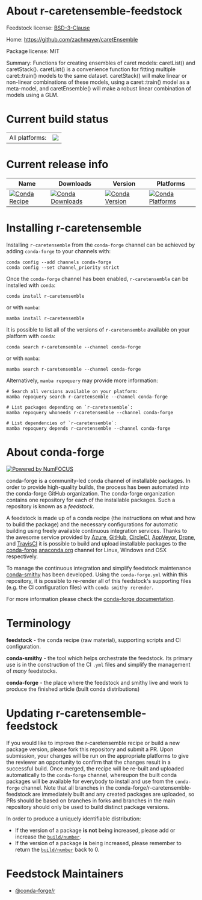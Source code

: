 About r-caretensemble-feedstock
===============================

Feedstock license: [BSD-3-Clause](https://github.com/conda-forge/r-caretensemble-feedstock/blob/main/LICENSE.txt)

Home: https://github.com/zachmayer/caretEnsemble

Package license: MIT

Summary: Functions for creating ensembles of caret models: caretList() and caretStack().  caretList() is a convenience function for fitting multiple caret::train() models to the same dataset. caretStack() will make linear or non-linear combinations of these models, using a caret::train() model as a meta-model, and caretEnsemble() will make a robust linear combination of models using a GLM.

Current build status
====================


<table><tr><td>All platforms:</td>
    <td>
      <a href="https://dev.azure.com/conda-forge/feedstock-builds/_build/latest?definitionId=14419&branchName=main">
        <img src="https://dev.azure.com/conda-forge/feedstock-builds/_apis/build/status/r-caretensemble-feedstock?branchName=main">
      </a>
    </td>
  </tr>
</table>

Current release info
====================

| Name | Downloads | Version | Platforms |
| --- | --- | --- | --- |
| [![Conda Recipe](https://img.shields.io/badge/recipe-r--caretensemble-green.svg)](https://anaconda.org/conda-forge/r-caretensemble) | [![Conda Downloads](https://img.shields.io/conda/dn/conda-forge/r-caretensemble.svg)](https://anaconda.org/conda-forge/r-caretensemble) | [![Conda Version](https://img.shields.io/conda/vn/conda-forge/r-caretensemble.svg)](https://anaconda.org/conda-forge/r-caretensemble) | [![Conda Platforms](https://img.shields.io/conda/pn/conda-forge/r-caretensemble.svg)](https://anaconda.org/conda-forge/r-caretensemble) |

Installing r-caretensemble
==========================

Installing `r-caretensemble` from the `conda-forge` channel can be achieved by adding `conda-forge` to your channels with:

```
conda config --add channels conda-forge
conda config --set channel_priority strict
```

Once the `conda-forge` channel has been enabled, `r-caretensemble` can be installed with `conda`:

```
conda install r-caretensemble
```

or with `mamba`:

```
mamba install r-caretensemble
```

It is possible to list all of the versions of `r-caretensemble` available on your platform with `conda`:

```
conda search r-caretensemble --channel conda-forge
```

or with `mamba`:

```
mamba search r-caretensemble --channel conda-forge
```

Alternatively, `mamba repoquery` may provide more information:

```
# Search all versions available on your platform:
mamba repoquery search r-caretensemble --channel conda-forge

# List packages depending on `r-caretensemble`:
mamba repoquery whoneeds r-caretensemble --channel conda-forge

# List dependencies of `r-caretensemble`:
mamba repoquery depends r-caretensemble --channel conda-forge
```


About conda-forge
=================

[![Powered by
NumFOCUS](https://img.shields.io/badge/powered%20by-NumFOCUS-orange.svg?style=flat&colorA=E1523D&colorB=007D8A)](https://numfocus.org)

conda-forge is a community-led conda channel of installable packages.
In order to provide high-quality builds, the process has been automated into the
conda-forge GitHub organization. The conda-forge organization contains one repository
for each of the installable packages. Such a repository is known as a *feedstock*.

A feedstock is made up of a conda recipe (the instructions on what and how to build
the package) and the necessary configurations for automatic building using freely
available continuous integration services. Thanks to the awesome service provided by
[Azure](https://azure.microsoft.com/en-us/services/devops/), [GitHub](https://github.com/),
[CircleCI](https://circleci.com/), [AppVeyor](https://www.appveyor.com/),
[Drone](https://cloud.drone.io/welcome), and [TravisCI](https://travis-ci.com/)
it is possible to build and upload installable packages to the
[conda-forge](https://anaconda.org/conda-forge) [anaconda.org](https://anaconda.org/)
channel for Linux, Windows and OSX respectively.

To manage the continuous integration and simplify feedstock maintenance
[conda-smithy](https://github.com/conda-forge/conda-smithy) has been developed.
Using the ``conda-forge.yml`` within this repository, it is possible to re-render all of
this feedstock's supporting files (e.g. the CI configuration files) with ``conda smithy rerender``.

For more information please check the [conda-forge documentation](https://conda-forge.org/docs/).

Terminology
===========

**feedstock** - the conda recipe (raw material), supporting scripts and CI configuration.

**conda-smithy** - the tool which helps orchestrate the feedstock.
                   Its primary use is in the construction of the CI ``.yml`` files
                   and simplify the management of *many* feedstocks.

**conda-forge** - the place where the feedstock and smithy live and work to
                  produce the finished article (built conda distributions)


Updating r-caretensemble-feedstock
==================================

If you would like to improve the r-caretensemble recipe or build a new
package version, please fork this repository and submit a PR. Upon submission,
your changes will be run on the appropriate platforms to give the reviewer an
opportunity to confirm that the changes result in a successful build. Once
merged, the recipe will be re-built and uploaded automatically to the
`conda-forge` channel, whereupon the built conda packages will be available for
everybody to install and use from the `conda-forge` channel.
Note that all branches in the conda-forge/r-caretensemble-feedstock are
immediately built and any created packages are uploaded, so PRs should be based
on branches in forks and branches in the main repository should only be used to
build distinct package versions.

In order to produce a uniquely identifiable distribution:
 * If the version of a package **is not** being increased, please add or increase
   the [``build/number``](https://docs.conda.io/projects/conda-build/en/latest/resources/define-metadata.html#build-number-and-string).
 * If the version of a package **is** being increased, please remember to return
   the [``build/number``](https://docs.conda.io/projects/conda-build/en/latest/resources/define-metadata.html#build-number-and-string)
   back to 0.

Feedstock Maintainers
=====================

* [@conda-forge/r](https://github.com/conda-forge/r/)

